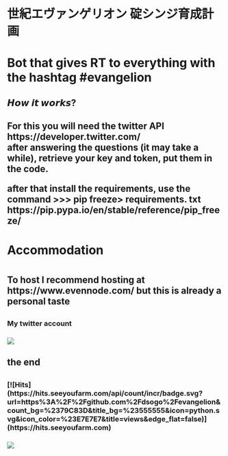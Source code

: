 <h1>世紀エヴァンゲリオン 碇シンジ育成計画<h1>
<p>
Bot that gives RT to everything with the hashtag #evangelion
<p>
<h2>𝙃𝙤𝙬 𝙞𝙩 𝙬𝙤𝙧𝙠𝙨?<h2>
For this you will need the twitter API https://developer.twitter.com/
<br>
after answering the questions (it may take a while), retrieve your key and token, put them in the code.
<br/>
<p>
after that install the requirements, use the command >>> pip freeze> requirements. txt
https://pip.pypa.io/en/stable/reference/pip_freeze/
<p>
<h1>Accommodation<h1>
<h2>To host I recommend hosting at https://www.evennode.com/ but this is already a personal taste<h2>
<h3>My twitter account<h3>
<img src="https://i.imgur.com/4JShcOk.png">
<h2>the end<h2>
<h3>[![Hits](https://hits.seeyoufarm.com/api/count/incr/badge.svg?url=https%3A%2F%2Fgithub.com%2Fdsogo%2Fevangelion&count_bg=%2379C83D&title_bg=%23555555&icon=python.svg&icon_color=%23E7E7E7&title=views&edge_flat=false)](https://hits.seeyoufarm.com)<h3>
<img src="https://i.imgur.com/6W5sukG.png">
  
